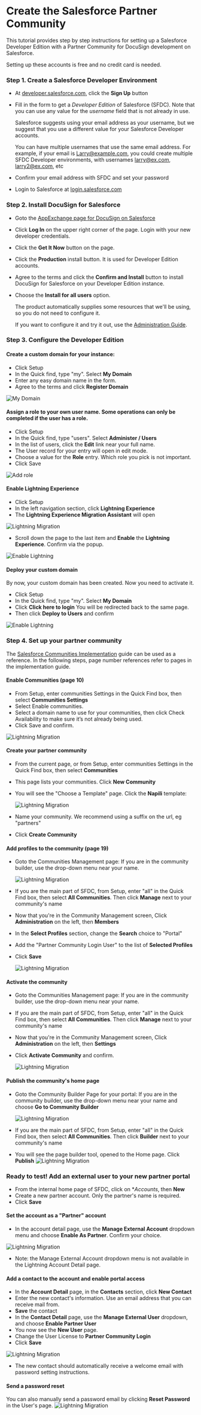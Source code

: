 # Create the Salesforce Partner Community

This tutorial provides step by step instructions for setting up a Salesforce Developer Edition with a Partner Community for DocuSign development on Salesforce.

Setting up these accounts is free and no credit card is needed.

### Step 1. Create a Salesforce Developer Environment
* At [developer.salesforce.com](https://developer.salesforce.com), click the **Sign Up** button
* Fill in the form to get a *Developer Edition* of Salesforce (SFDC).
  Note that you can use any value for the *username* field that is not already in use. 
  
  Salesforce suggests using your email address as your username, but we suggest that you use a different value for your Salesforce Developer accounts. 
  
  You can have multiple usernames that use the same email address. For example, if your email is Larry@example.com, you could create multiple SFDC Developer environments, with usernames larry@ex.com, larry2@ex.com, etc
* Confirm your email address with SFDC and set your password
* Login to Salesforce at [login.salesforce.com](https://login.salesforce.com/)

### Step 2. Install DocuSign for Salesforce
* Goto the [AppExchange page for DocuSign on Salesforce](https://appexchange.salesforce.com/listingDetail?listingId=a0N30000001taX4EAI)
* Click **Log In** on the upper right corner of the page. Login with your new developer credentials.
* Click the **Get It Now** button on the page.
* Click the **Production** install button. It is used for Developer Edition accounts.
* Agree to the terms and click the **Confirm and Install** button to install DocuSign for Salesforce on your Developer Edition instance.
* Choose the **Install for all users** option. 

  The product automatically supplies some resources that we'll be using, so you do not need to configure it. 
  
  If you want to configure it and try it out, use the [Administration Guide](https://10226ec94e53f4ca538f-0035e62ac0d194a46695a3b225d72cc8.ssl.cf2.rackcdn.com/docusign-for-salesforce-user-guide.pdf).

### Step 3. Configure the Developer Edition

#### Create a custom domain for your instance: 
* Click Setup
* In the Quick find, type "my". Select **My Domain**
* Enter any easy domain name in the form.
* Agree to the terms and click **Register Domain**
  
![My Domain](images/sfdc_my_domain.png)

#### Assign a role to your own user name. Some operations can only be completed if the user has a role.
* Click Setup
* In the Quick find, type "users". Select **Administer / Users**
* In the list of users, click the **Edit** link near your full name.
* The User record for your entry will open in edit mode.
* Choose a value for the **Role** entry. Which role you pick is not important.
* Click Save
  
![Add role](images/sfdc_add_role.png)

#### Enable Lightning Experience
* Click Setup
* In the left navigation section, click **Lightning Experience**
* The **Lightning Experience Migration Assistant** will open
  
![Lightning Migration](images/sfdc_lightning_1.png)
 
* Scroll down the page to the last item and **Enable** the **Lightning Experience**. Confirm via the popup.
  
![Enable Lightning](images/sfdc_lightning_2.png)

#### Deploy your custom domain
By now, your custom domain has been created. Now you need to activate it.

* Click Setup
* In the Quick find, type "my". Select **My Domain**
* Click **Click here to login** You will be redirected back to the same page.
* Then click **Deploy to Users** and confirm

![Enable Lightning](images/sfdc_domain_login.png)
  
### Step 4. Set up your partner community

The [Salesforce Communities Implementation](http://resources.docs.salesforce.com/sfdc/pdf/salesforce_communities_implementation.pdf) guide can be used as a reference. In the following steps, page number references refer to pages in the implementation guide.

#### Enable Communities (page 10)
* From Setup, enter communities Settings in the Quick Find box, then select **Communities Settings**
* Select Enable communities.
* Select a domain name to use for your communities, then click Check Availability to make sure it’s not already being used.
* Click Save and confirm.

![Lightning Migration](images/sfdc_enable_communities.png)

#### Create your partner community
* From the current page, or from Setup, enter communities Settings in the Quick Find box, then select **Communities**
* This page lists your communities. Click **New Community**
* You will see the "Choose a Template" page. Click the **Napili** template:
  
  ![Lightning Migration](images/sfdc_napili.png)
  
* Name your community. We recommend using a suffix on the url, eg "partners"
* Click **Create Community**
  
#### Add profiles to the community (page 19)
* Goto the Communities Management page: If you are in the community builder, use the drop-down menu near your name.
    
  ![Lightning Migration](images/sfdc_community_dropdown.png)
    
* If you are the main part of SFDC, from Setup, enter "all" in the Quick Find box, then select **All Communities**. Then click **Manage** next to your community's name
* Now that you're in the Community Management screen, Click **Administration** on the left, then **Members**

* In the **Select Profiles** section, change the **Search** choice to "Portal"
* Add the "Partner Community Login User" to the list of **Selected Profiles**
* Click **Save**
  
  ![Lightning Migration](images/sfdc_community_members_1.png)

#### Activate the community
* Goto the Communities Management page: If you are in the community builder, use the drop-down menu near your name.    
* If you are the main part of SFDC, from Setup, enter "all" in the Quick Find box, then select **All Communities**. Then click **Manage** next to your community's name
* Now that you're in the Community Management screen, Click **Administration** on the left, then **Settings**
* Click **Activate Community** and confirm.
  
  ![Lightning Migration](images/sfdc_community_activate.png)

#### Publish the community's home page
* Goto the Community Builder Page for your portal: If you are in the community builder, use the drop-down menu near your name and choose **Go to Community Builder**
    
  ![Lightning Migration](images/sfdc_builder_dropdown.png)
    
* If you are the main part of SFDC, from Setup, enter "all" in the Quick Find box, then select **All Communities**. Then click **Builder** next to your community's name 
  
* You will see the page builder tool, opened to the Home page. Click **Publish**
  ![Lightning Migration](images/sfdc_publish_home.png)
        
### Ready to test! Add an external user to your new partner portal
  * From the internal home page of SFDC, click on **Accounts*, then **New**
  * Create a new partner account. Only the partner's name is required.
  * Click **Save**

#### Set the account as a "Partner" account
* In the account detail page, use the **Manage External Account** dropdown menu and choose **Enable As Partner**. Confirm your choice.

![Lightning Migration](images/sfdc_account_partner.png)

* Note: the Manage External Account dropdown menu is not available in the Lightning Account Detail page.

#### Add a contact to the account and enable portal access
* In the **Account Detail** page, in the **Contacts** section, click **New Contact**
* Enter the new contact's information. Use an email address that you can receive mail from. 
* **Save** the contact
* In the **Contact Detail** page, use the **Manage External User** dropdown, and choose **Enable Partner User**
* You now see the **New User** page.
* Change the User License to **Partner Community Login**
* Click **Save**

![Lightning Migration](images/sfdc_new_user.png)

* The new contact should automatically receive a welcome email with password setting instructions.

#### Send a password reset 
You can also manually send a password email by clicking **Reset Password** in the User's page.
![Lightning Migration](images/sfdc_reset_password.png)


